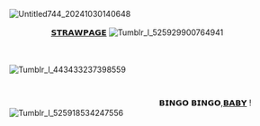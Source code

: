 ![Untitled744_20241030140648](https://github.com/user-attachments/assets/2c0695c8-370b-40d3-8857-e924ff5961a5)

　　　 　　[𝗦𝗧𝗥𝗔𝗪𝗣𝗔𝗚𝗘](https://sirmeggle.straw.page) ![Tumblr_l_525929900764941](https://github.com/user-attachments/assets/6984bc23-9731-45a8-baea-b022190f60e4)
 ‎‎     ‎‎     ‎‎    

 ‎‎     ‎‎     ‎‎    ‎‎ 
       ‎‎     ‎‎     ‎‎    ‎‎ 
![Tumblr_l_443433237398559](https://github.com/user-attachments/assets/e05cef45-b21d-4f71-8b90-b513f76e58b7)
 ‎‎     ‎‎‎‎     ‎‎    ‎‎  ‎‎     　　　 ‎‎  ‎‎    ‎‎  ‎‎     ‎‎     ‎‎    ‎‎ 　　　  ‎‎ 　　　  ‎‎     ‎‎     ‎‎  𝗕𝗜𝗡𝗚𝗢 𝗕𝗜𝗡𝗚𝗢,[𝗕𝗔𝗕𝗬](https://github.com/A-HUMANS-TOUCH) ! ![Tumblr_l_525918534247556](https://github.com/user-attachments/assets/2e9953a3-152b-4e20-b8f9-f06d1a08fd23)
